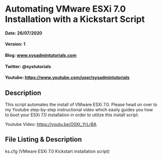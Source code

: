 # Automating VMware ESXi 7.0 Installation with a Kickstart Script
#### Date: 26/07/2020
#### Version: 1
#### Blog: www.sysadmintutorials.com
#### Twitter: @systutorials
#### Youtube: https://www.youtube.com/user/sysadmintutorials


## Description

This script automates the install of VMware ESXi 7.0. Please head on over to my Youtube step-by-step instructional video which easily guides you how to boot your ESXi 7.0 installation in order to utilize this install script.

Youtube Video: https://youtu.be/O0Xt_YrLrBA

## File Listing & Description
ks.cfg (VMware ESXi 7.0 Kickstart installation script)
